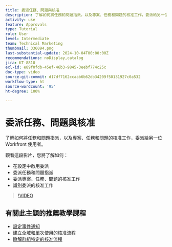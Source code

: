 ```yaml
---
title: 委派任務、問題與核准
description: 了解如何將任務和問題指派，以及專案、任務和問題的核准工作，委派給另一位 Workfront 使用者。
activity: use
feature: Approvals
type: Tutorial
role: User
level: Intermediate
team: Technical Marketing
thumbnail: 336094.png
last-substantial-update: 2024-10-04T00:00:00Z
recommendations: noDisplay,catalog
jira: KT-8810
exl-id: e89f0fdb-45ef-46b3-9845-3eebf774c25c
doc-type: video
source-git-commit: d17df7162ccaab6b62db34209f50131927c0a532
workflow-type: ht
source-wordcount: '95'
ht-degree: 100%

---
```


# 委派任務、問題與核准

了解如何將任務和問題指派，以及專案、任務和問題的核准工作，委派給另一位 Workfront 使用者。

觀看這段影片，您將了解如何：

* 在設定中啟用委派
* 委派任務和問題指派
* 委派專案、任務、問題的核准工作
* 識別委派的核准工作

>[!VIDEO](https://video.tv.adobe.com/v/336094/?quality=12&learn=on&enablevpops)

## 有關此主題的推薦教學課程

* [設定事件通知](/help/administration-and-setup/email-and-in-app-notifications/admin-set-up-event-notifications.md)
* [建立全域和單次使用的核准流程](/help/manage-work/approval-processes-and-milestone-paths/create-a-single-use-approval-process.md)
* [瞭解群組特定的核准流程](/help/administration-and-setup/approval-processes-and-milestone-paths/group-specific-approval-processes.md)

